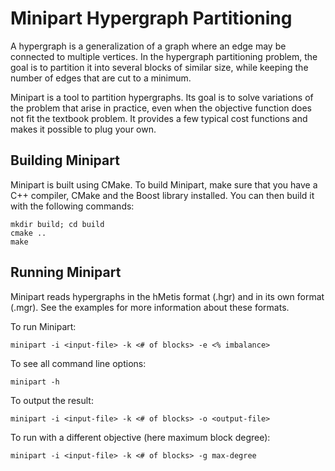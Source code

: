 # Minipart Hypergraph Partitioning

A hypergraph is a generalization of a graph where an edge may be connected to multiple vertices.
In the hypergraph partitioning problem, the goal is to partition it into several blocks of similar size, while keeping the number of edges that are cut to a minimum.

Minipart is a tool to partition hypergraphs. Its goal is to solve variations of the problem that arise in practice, even when the objective function does not fit the textbook problem. It provides a few typical cost functions and makes it possible to plug your own.

## Building Minipart

Minipart is built using CMake. To build Minipart, make sure that you have a C++ compiler, CMake and the Boost library installed. You can then build it with the following commands:

    mkdir build; cd build
    cmake ..
    make

## Running Minipart

Minipart reads hypergraphs in the hMetis format (.hgr) and in its own format (.mgr). See the examples for more information about these formats.

To run Minipart:

    minipart -i <input-file> -k <# of blocks> -e <% imbalance>

To see all command line options:

    minipart -h

To output the result:

    minipart -i <input-file> -k <# of blocks> -o <output-file>

To run with a different objective (here maximum block degree):

    minipart -i <input-file> -k <# of blocks> -g max-degree

